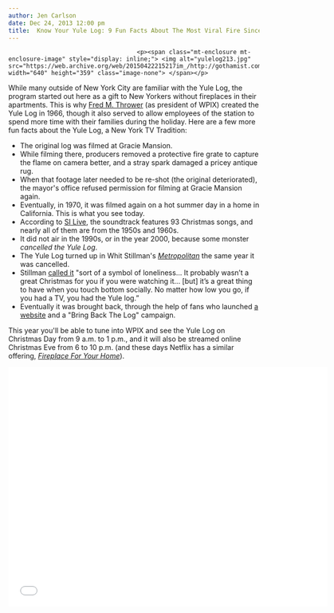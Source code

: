 ```yaml
---
author: Jen Carlson
date: Dec 24, 2013 12:00 pm
title:  Know Your Yule Log: 9 Fun Facts About The Most Viral Fire Since St. Elmo
---
```


	
										<p><span class="mt-enclosure mt-enclosure-image" style="display: inline;"> <img alt="yulelog213.jpg" src="https://web.archive.org/web/20150422215217im_/http://gothamist.com/attachments/arts_jen/yulelog213.jpg" width="640" height="359" class="image-none"> </span></p>

<p>While many outside of New York City are familiar with the Yule Log, the program started out here as a gift to New Yorkers without fireplaces in their apartments. This is why <a href="https://web.archive.org/web/20150422215217/http://www.nytimes.com/1999/08/26/business/f-m-thrower-89-of-tv-s-yule-log-fame.html">Fred M. Thrower</a> (as president of WPIX) created the Yule Log in 1966, though it also served to allow employees of the station to spend more time with their families during the holiday. Here are a few more fun facts about the Yule Log, a New York TV Tradition:</p>

<ul><li>The original log was filmed at Gracie Mansion. 
</li><li>While filming there, producers removed a protective fire grate to capture the flame on camera better, and a stray spark damaged a pricey antique rug. 
</li><li>When that footage later needed to be re-shot (the original deteriorated), the mayor&apos;s office refused permission for filming at Gracie Mansion again. 
</li><li>Eventually, in 1970, it was filmed again on a hot summer day in a home in California. This is what you see today.
</li><li>According to <a href="https://web.archive.org/web/20150422215217/http://www.silive.com/entertainment/tvfilm/index.ssf/2013/12/yule_log_2013_wpix_continues_a.html">SI Live</a>, the soundtrack features 93 Christmas songs, and nearly all of them are from the 1950s and 1960s.
</li><li>It did not air in the 1990s, or in the year 2000, because some monster <em>cancelled the Yule Log</em>.
</li><li>The Yule Log turned up in Whit Stillman&apos;s <a href="https://web.archive.org/web/20150422215217/http://gothamist.com/2012/08/31/photos_video_whit_stillman_and_chri.php"><em>Metropolitan</em></a> the same year it was cancelled.
</li><li>Stillman <a href="https://web.archive.org/web/20150422215217/http://www.nytimes.com/2001/12/09/style/tv-rekindles-an-old-flame.html">called it</a> &quot;sort of a symbol of loneliness... It probably wasn&#x2019;t a great Christmas for you if you were watching it... [but] it&#x2019;s a great thing to have when you touch bottom socially. No matter how low you go, if you had a TV, you had the Yule log.&#x201D;
</li><li>Eventually it was brought back, through the help of fans who launched <a href="https://web.archive.org/web/20150422215217/http://www.theyulelog.com/">a website</a> and a &quot;Bring Back The Log&quot; campaign.</li></ul>

<p>This year you&apos;ll be able to tune into WPIX and see the Yule Log on Christmas Day from 9 a.m. to 1 p.m., and it will also be streamed online Christmas Eve from 6 to 10 p.m. (and these days Netflix has a similar offering, <a href="https://web.archive.org/web/20150422215217/http://movies.netflix.com/WiMovie/Fireplace_for_Your_Home/70222873?sod=search-autocomplete"><em>Fireplace For Your Home</em></a>).</p>

<p><iframe width="640" height="480" src="//web.archive.org/web/20150422215217if_/http://www.youtube.com/embed/NVjisjCjY8k" frameborder="0" allowfullscreen></iframe></p>					
										
									
				